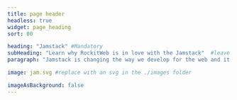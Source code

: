 ```yaml
---
title: page header
headless: true
widget: page_heading
sort: 00

heading: "Jamstack" #Mandatory
subHeading: "Learn why RockitWeb is in love with the Jamstack"  #leave empty to ignore
paragraph: "Jamstack is changing the way we develop for the web and it is at the core of RockitWeb" #leave empty to ignore

image: jam.svg #replace with an svg in the ./images folder

imageAsBackground: false
---
```

